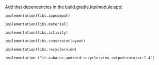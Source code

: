 Add that dependencies in the build.gradle.kts(module:app)

    implementation(libs.appcompat)
  
    implementation(libs.material)
    
    implementation(libs.activity)
    
    implementation(libs.constraintlayout)
    
    implementation(libs.recyclerview)

    implementation ("it.xabaras.android:recyclerview-swipedecorator:1.4")
